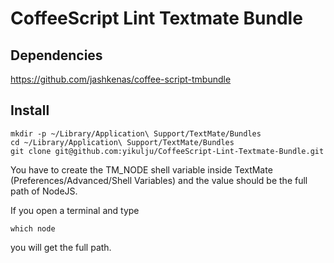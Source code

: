 CoffeeScript Lint Textmate Bundle
=================================


Dependencies
------------

https://github.com/jashkenas/coffee-script-tmbundle

Install
-------

    mkdir -p ~/Library/Application\ Support/TextMate/Bundles
    cd ~/Library/Application\ Support/TextMate/Bundles
    git clone git@github.com:yikulju/CoffeeScript-Lint-Textmate-Bundle.git

You have to create the TM_NODE shell variable inside TextMate (Preferences/Advanced/Shell Variables)
and the value should be the full path of NodeJS.

If you open a terminal and type

    which node

you will get the full path.